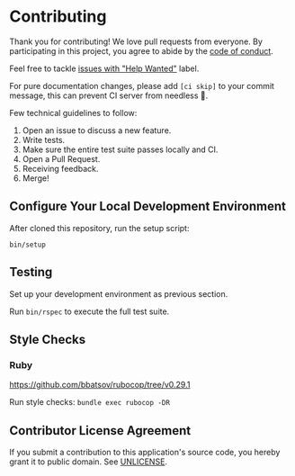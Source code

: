 # Contributing

Thank you for contributing! We love pull requests from everyone. By participating
in this project, you agree to abide by the [code of conduct](/CODE_OF_CONDUCT.md).

Feel free to tackle [issues with "Help Wanted"](https://github.com/rubytaiwan/rubytw-reboot/labels/Help%20Wanted) label.

For pure documentation changes, please add `[ci skip]` to your commit message,
this can prevent CI server from needless :runner:.

Few technical guidelines to follow:

1. Open an issue to discuss a new feature.
2. Write tests.
3. Make sure the entire test suite passes locally and CI.
4. Open a Pull Request.
5. Receiving feedback.
6. Merge!

## Configure Your Local Development Environment

After cloned this repository, run the setup script:

`bin/setup`

## Testing

Set up your development environment as previous section.

Run `bin/rspec` to execute the full test suite.

## Style Checks

### Ruby

https://github.com/bbatsov/rubocop/tree/v0.29.1

Run style checks: `bundle exec rubocop -DR`

## Contributor License Agreement

If you submit a contribution to this application's source code, you hereby grant
it to public domain. See [UNLICENSE](/UNLICENSE).
